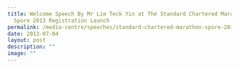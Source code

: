 ```yaml
---
title: Welcome Speech By Mr Lim Teck Yin at The Standard Chartered Marathon
  Spore 2013 Registration Launch
permalink: /media-centre/speeches/standard-chartered-marathon-spore-2013-registration-launch/
date: 2013-07-04
layout: post
description: ""
image: ""
---
```

